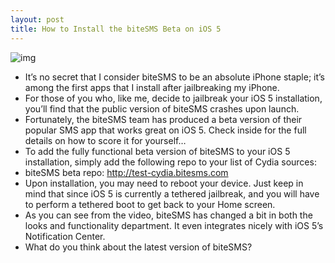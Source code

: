 ```yaml
---
layout: post
title: How to Install the biteSMS Beta on iOS 5
---
```

![img](http://media.idownloadblog.com/wp-content/uploads/2011/10/biteSMS-beta-iOS-5.png)
* It’s no secret that I consider biteSMS to be an absolute iPhone staple; it’s among the first apps that I install after jailbreaking my iPhone.
* For those of you who, like me, decide to jailbreak your iOS 5 installation, you’ll find that the public version of biteSMS crashes upon launch.
* Fortunately, the biteSMS team has produced a beta version of their popular SMS app that works great on iOS 5. Check inside for the full details on how to score it for yourself…
* To add the fully functional beta version of biteSMS to your iOS 5 installation, simply add the following repo to your list of Cydia sources:
* biteSMS beta repo: http://test-cydia.bitesms.com
* Upon installation, you may need to reboot your device. Just keep in mind that since iOS 5 is currently a tethered jailbreak, and you will have to perform a tethered boot to get back to your Home screen.
* As you can see from the video, biteSMS has changed a bit in both the looks and functionality department. It even integrates nicely with iOS 5’s Notification Center.
* What do you think about the latest version of biteSMS?

